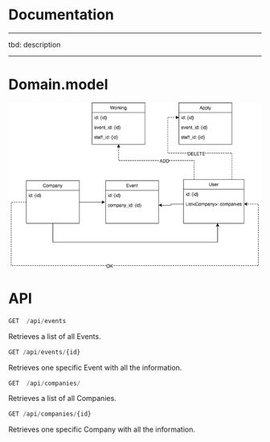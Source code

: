 # Documentation
___
tbd: description
___

# Domain.model
![domain.model](https://github.com/satuk/cama-api/blob/master/new-domain-model.png)

# API

```javascript       
GET  /api/events
```

Retrieves a list of all Events. 

```javascript
GET /api/events/{id}
```
Retrieves one specific Event with all the information.

```javascript       
GET  /api/companies/
```

Retrieves a list of all Companies.

```javascript
GET /api/companies/{id}
```
Retrieves one specific Company with all the information.
